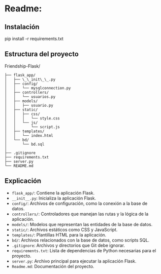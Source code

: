 # Readme:

## Instalación

 pip install -r requirements.txt

## Estructura del proyecto

Friendship-Flask/ 

    ├── flask_app/  
    │   ├── \_\_init\_\_.py  
    │   ├── config/ 
    │   │   └── mysqlconnection.py  
    │   ├── controllers/  
    │   │   └── usuarios.py  
    │   ├── models/  
    │   │   ├── usuario.py  
    │   ├── static/  
    │   │   ├── css/  
    │   │   │   └── style.css  
    │   │   └── js/  
    │   │       └── script.js  
    │   ├── templates/  
    │   │   └── index.html  
    │   └── bd/  
    │       └── bd.sql  
    │  
    ├── .gitignore  
    ├── requirements.txt  
    ├── server.py  
    └── README.md


## Explicación

- `flask_app/`: Contiene la aplicación Flask.
- `__init__.py`: Inicializa la aplicación Flask.
- `config/`: Archivos de configuración, como la conexión a la base de datos.
- `controllers/`: Controladores que manejan las rutas y la lógica de la aplicación.
- `models/`: Modelos que representan las entidades de la base de datos.
- `static/`: Archivos estáticos como CSS y JavaScript.
- `templates/`: Plantillas HTML para la aplicación.
- `bd/`: Archivos relacionados con la base de datos, como scripts SQL.
- `.gitignore`: Archivos y directorios que Git debe ignorar.
- `requirements.txt`: Lista de dependencias de Python necesarias para el proyecto.
- `server.py`: Archivo principal para ejecutar la aplicación Flask.
- `Readme.md`: Documentación del proyecto.